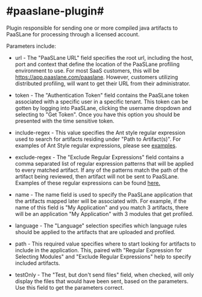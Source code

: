 #paaslane-plugin#
===============
Plugin responsible for sending one or more compiled java artifacts to PaaSLane for processing through a licensed account.

Parameters include:
* url - The "PaaSLane URL" field specifies the root url, including the host, port and context that define the location of the PaaSLane profiling environment to use. For most SaaS customers, this will be https://app.paaslane.com/paaslane. However, customers utilizing distributed profiling, will want to get their URL from their administrator.
  
* token - The "Authentication Token" field contains the PaaSLane token associated with a specific user in a specific tenant. This token can be gotten by logging into PaaSLane, clicking the username dropdown and selecting to "Get Token". Once you have this option you should be presented with the time sensitive token.
  
* include-regex - This value specifies the Ant style regular expression used to search for artifacts residing under "Path to Artifact(s)". For examples of Ant Style regular expressions, please see [examples](http://ant.apache.org/manual/dirtasks.html#patterns).
    
* exclude-regex - The "Exclude Regular Expressions" field contains a comma separated list of regular expression patterns that will be applied to every matched artifact. If any of the patterns match the path of the artifact being reviewed, then  artifact will not be sent to PaaSLane. Examples of these regular expressions can be found [here.](http://ocpsoft.org/opensource/guide-to-regular-expressions-in-java-part-1/)

* name - The name field is used to specify the PaaSLane application that the artifacts mapped later will be associated with. For example, if the name of this field is "My Application" and you match 3 artifacts, there will be an application "My Application" with 3 modules that get profiled.

* language - The "Language" selection specifies which language rules should be applied to the artifacts that are uploaded and profiled.

* path - This required value specifies where to start looking for artifacts to include in the application. This, paired with "Regular Expression for Selecting Modules" and "Exclude Regular Expressions" help to specify included artifacts.

* testOnly - The "Test, but don't send files" field, when checked, will only display the files that would have been sent, based on the parameters. Use this field to get the parameters correct.


